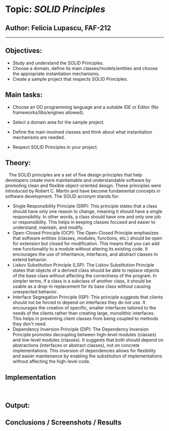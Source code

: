 # Topic: *SOLID Principles*

## Author: Felicia Lupascu, FAF-212

----

## Objectives:

* Study and understand the SOLID Principles.
* Choose a domain, define its main classes/models/entities and choose the appropriate instantiation mechanisms.
* Create a sample project that respects SOLID Principles.

## Main tasks:
* Choose an OO programming language and a suitable IDE or Editor (No frameworks/libs/engines allowed).

* Select a domain area for the sample project.

* Define the main involved classes and think about what instantiation mechanisms are needed.

* Respect SOLID Principles in your project.



## Theory:
&ensp;  The SOLID principles are a set of five design principles that help developers create more maintainable and understandable software by promoting clean and flexible object-oriented design. These principles were introduced by Robert C. Martin and have become fundamental concepts in software development. The SOLID acronym stands for:
* Single Responsibility Principle (SRP): This principle states that a class should have only one reason to change, meaning it should have a single responsibility. In other words, a class should have one and only one job or responsibility. This helps in keeping classes focused and easier to understand, maintain, and modify.
* Open-Closed Principle (OCP): The Open-Closed Principle emphasizes that software entities (classes, modules, functions, etc.) should be open for extension but closed for modification. This means that you can add new functionality to a module without altering its existing code. It encourages the use of inheritance, interfaces, and abstract classes to extend behavior.
* Liskov Substitution Principle (LSP): The Liskov Substitution Principle states that objects of a derived class should be able to replace objects of the base class without affecting the correctness of the program. In simpler terms, if a class is a subclass of another class, it should be usable as a drop-in replacement for its base class without causing unexpected behavior.
* Interface Segregation Principle (ISP): This principle suggests that clients should not be forced to depend on interfaces they do not use. It encourages the creation of specific, smaller interfaces tailored to the needs of the clients rather than creating large, monolithic interfaces. This helps in preventing client classes from being coupled to methods they don't need.
* Dependency Inversion Principle (DIP): The Dependency Inversion Principle promotes decoupling between high-level modules (classes) and low-level modules (classes). It suggests that both should depend on abstractions (interfaces or abstract classes), not on concrete implementations. This inversion of dependencies allows for flexibility and easier maintenance by enabling the substitution of implementations without affecting the high-level code. 

## Implementation

&ensp; 

## Output:


## Conclusions / Screenshots / Results
&ensp; 


